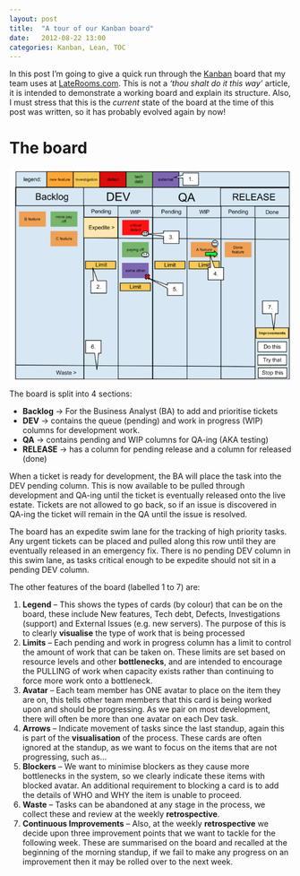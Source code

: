 ```yaml
---
layout: post
title:  "A tour of our Kanban board"
date:   2012-08-22 13:00
categories: Kanban, Lean, TOC
---
```

In this post I’m going to give a quick run through the [Kanban](http://en.wikipedia.org/wiki/Kanban_(development) "Kanban") board that my team uses at [LateRooms.com](http://www.laterooms.com/ "LateRooms.com").  This is not a _‘thou shalt do it this way’_ article, it is intended to demonstrate a working board and explain its structure.  Also, I must stress that this is the _current_ state of the board at the time of this post was written, so it has probably evolved again by now! 

# The board

![Kanban Board](/images/kanban.png)

The board is split into 4 sections:

*   **Backlog** -> For the Business Analyst (BA) to add and prioritise tickets
*   **DEV** -> contains the queue (pending) and work in progress (WIP) columns for development work.
*   **QA** -> contains pending and WIP columns for QA-ing (AKA testing)
*   **RELEASE** -> has a column for pending release and a column for released (done)

When a ticket is ready for development, the BA will place the task into the DEV pending column.  This is now available to be pulled through development and QA-ing until the ticket is eventually released onto the live estate.  Tickets are not allowed to go back, so if an issue is discovered in QA-ing the ticket will remain in the QA until the issue is resolved.

The board has an expedite swim lane for the tracking of high priority tasks.  Any urgent tickets can be placed and pulled along this row until they are eventually released in an emergency fix.  There is no pending DEV column in this swim lane, as tasks critical enough to be expedite should not sit in a pending DEV column. 

The other features of the board (labelled 1 to 7) are:

1.  **Legend** – This shows the types of cards (by colour) that can be on the board, these include New features, Tech debt, Defects, Investigations (support) and External Issues (e.g. new servers).  The purpose of this is to clearly **visualise** the type of work that is being processed
2.  **Limits** – Each pending and work in progress column has a limit to control the amount of work that can be taken on.  These limits are set based on resource levels and other **bottlenecks**, and are intended to encourage the PULLING of work when capacity exists rather than continuing to force more work onto a bottleneck.
3.  **Avatar** – Each team member has ONE avatar to place on the item they are on, this tells other team members that this card is being worked upon and should be progressing.  As we pair on most development, there will often be more than one avatar on each Dev task.
4.  **Arrows** – Indicate movement of tasks since the last standup, again this is part of the **visualisation** of the process.  These cards are often ignored at the standup, as we want to focus on the items that are not progressing, such as…
5.  **Blockers** – We want to minimise blockers as they cause more bottlenecks in the system, so we clearly indicate these items with blocked avatar.  An additional requirement to blocking a card is to add the details of WHO and WHY the item is unable to proceed.
6.  **Waste** – Tasks can be abandoned at any stage in the process, we collect these and review at the weekly **retrospective**.
7.  **Continuous Improvements** – Also, at the weekly **retrospective** we decide upon three improvement points that we want to tackle for the following week.  These are summarised on the board and recalled at the beginning of the morning standup, if we fail to make any progress on an improvement then it may be rolled over to the next week.